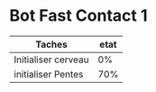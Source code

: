 # Bot Fast Contact 1

| Taches | etat |
| --------- | --------- |
| Initialiser cerveau  | 0%  |
| initialiser Pentes   | 70%  |